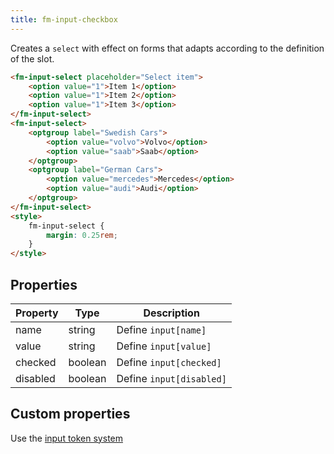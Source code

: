 ```yaml
---
title: fm-input-checkbox
---
```


Creates a `select` with effect on forms that adapts according to the definition of the slot.

```html preview
<fm-input-select placeholder="Select item">
    <option value="1">Item 1</option>
    <option value="1">Item 2</option>
    <option value="1">Item 3</option>
</fm-input-select>
<fm-input-select>
    <optgroup label="Swedish Cars">
        <option value="volvo">Volvo</option>
        <option value="saab">Saab</option>
    </optgroup>
    <optgroup label="German Cars">
        <option value="mercedes">Mercedes</option>
        <option value="audi">Audi</option>
    </optgroup>
</fm-input-select>
<style>
    fm-input-select {
        margin: 0.25rem;
    }
</style>
```

## Properties

| Property | Type    | Description              |
| -------- | ------- | ------------------------ |
| name     | string  | Define `input[name]`     |
| value    | string  | Define `input[value]`    |
| checked  | boolean | Define `input[checked]`  |
| disabled | boolean | Define `input[disabled]` |

## Custom properties

Use the [input token system](/tokens/input)
